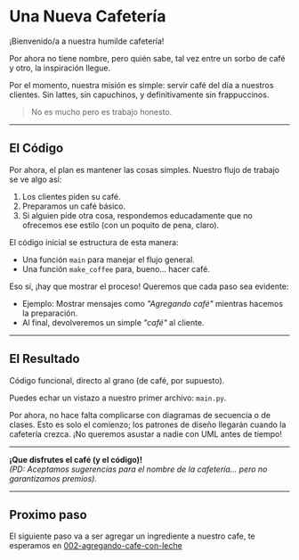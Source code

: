 # Una Nueva Cafetería

¡Bienvenido/a a nuestra humilde cafetería! 

Por ahora no tiene nombre, pero quién sabe, tal vez entre un sorbo de café y otro, la inspiración llegue. 

Por el momento, nuestra misión es simple: servir café del día a nuestros clientes. Sin lattes, sin capuchinos, y definitivamente sin frappuccinos.  

> No es mucho pero es trabajo honesto.  

---

## El Código

Por ahora, el plan es mantener las cosas simples. Nuestro flujo de trabajo se ve algo así:  

1. Los clientes piden su café.  
2. Preparamos un café básico.  
3. Si alguien pide otra cosa, respondemos educadamente que no ofrecemos ese estilo (con un poquito de pena, claro).  

El código inicial se estructura de esta manera:  
- Una función `main` para manejar el flujo general.  
- Una función `make_coffee` para, bueno... hacer café.  

Eso sí, ¡hay que mostrar el proceso! Queremos que cada paso sea evidente:  
- Ejemplo: Mostrar mensajes como *"Agregando café"* mientras hacemos la preparación.  
- Al final, devolveremos un simple *"café"* al cliente.

---

## El Resultado

Código funcional, directo al grano (de café, por supuesto).  

Puedes echar un vistazo a nuestro primer archivo: `main.py`.  

Por ahora, no hace falta complicarse con diagramas de secuencia o de clases. Esto es solo el comienzo; los patrones de diseño llegarán cuando la cafetería crezca. ¡No queremos asustar a nadie con UML antes de tiempo!

---

**¡Que disfrutes el café (y el código)!**  
*(PD: Aceptamos sugerencias para el nombre de la cafetería... pero no garantizamos premios).*

---

## Proximo paso

El siguiente paso va a ser agregar un ingrediente a nuestro cafe, te esperamos en [002-agregando-cafe-con-leche](../002-agregando-cafe-con-leche) 